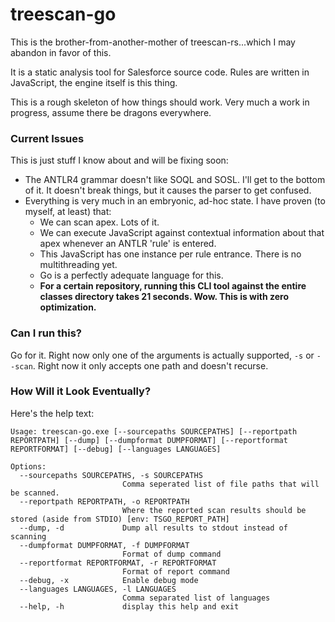 # treescan-go

This is the brother-from-another-mother of treescan-rs...which I may abandon in favor of this.

It is a static analysis tool for Salesforce source code. Rules are written in JavaScript, the engine itself is this thing.

This is a rough skeleton of how things should work. Very much a work in progress, assume there be dragons everywhere.

### Current Issues

This is just stuff I know about and will be fixing soon:
* The ANTLR4 grammar doesn't like SOQL and SOSL. I'll get to the bottom of it. It doesn't break things, but it causes the parser to get confused.
* Everything is very much in an embryonic, ad-hoc state. I have proven (to myself, at least) that:
    * We can scan apex. Lots of it.
    * We can execute JavaScript against contextual information about that apex whenever an ANTLR 'rule' is entered.
    * This JavaScript has one instance per rule entrance. There is no multithreading yet.
    * Go is a perfectly adequate language for this.
    * **For a certain repository, running this CLI tool against the entire classes directory takes 21 seconds. Wow. This is with zero optimization.**

### Can I run this?

Go for it. Right now only one of the arguments is actually supported, `-s` or `--scan`. Right now it only accepts one path and doesn't recurse.

### How Will it Look Eventually?

Here's the help text:
```text
Usage: treescan-go.exe [--sourcepaths SOURCEPATHS] [--reportpath REPORTPATH] [--dump] [--dumpformat DUMPFORMAT] [--reportformat REPORTFORMAT] [--debug] [--languages LANGUAGES]

Options:
  --sourcepaths SOURCEPATHS, -s SOURCEPATHS
                         Comma seperated list of file paths that will be scanned.
  --reportpath REPORTPATH, -o REPORTPATH
                         Where the reported scan results should be stored (aside from STDIO) [env: TSGO_REPORT_PATH]
  --dump, -d             Dump all results to stdout instead of scanning
  --dumpformat DUMPFORMAT, -f DUMPFORMAT
                         Format of dump command
  --reportformat REPORTFORMAT, -r REPORTFORMAT
                         Format of report command
  --debug, -x            Enable debug mode
  --languages LANGUAGES, -l LANGUAGES
                         Comma separated list of languages
  --help, -h             display this help and exit
```